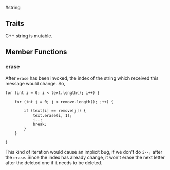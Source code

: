 #string

## Traits

C++ string is mutable.

## Member Functions

### erase

After `erase` has been invoked, the index of the string which received this message would change.
So, 

	for (int i = 0; i < text.length(); i++) {
        
        for (int j = 0; j < remove.length(); j++) {
            
            if (text[i] == remove[j]) {
                text.erase(i, 1);
                i--;
                break;
            }
        }
        
    }

This kind of iteration would cause an implicit bug, if we don't do `i--;` after the `erase`. Since the index has already change, it won't erase the next letter after the deleted one if it needs to be deleted.
